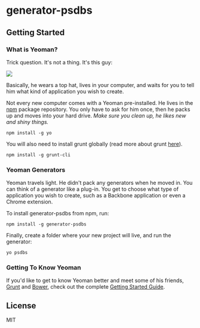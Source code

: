 # generator-psdbs 

## Getting Started

### What is Yeoman?

Trick question. It's not a thing. It's this guy:

![](https://avatars2.githubusercontent.com/u/1714870?v=3&s=200)

Basically, he wears a top hat, lives in your computer, and waits for you to tell him what kind of application you wish to create.

Not every new computer comes with a Yeoman pre-installed. He lives in the [npm](https://npmjs.org) package repository. You only have to ask for him once, then he packs up and moves into your hard drive. *Make sure you clean up, he likes new and shiny things.*

```
npm install -g yo
```

You will also need to install grunt globally (read more about grunt [here](http://gruntjs.com/getting-started)).

```
npm install -g grunt-cli
```

### Yeoman Generators

Yeoman travels light. He didn't pack any generators when he moved in. You can think of a generator like a plug-in. You get to choose what type of application you wish to create, such as a Backbone application or even a Chrome extension.

To install generator-psdbs from npm, run:

```
npm install -g generator-psdbs
```

Finally, create a folder where your new project will live, and run the generator:

```
yo psdbs
```

### Getting To Know Yeoman

If you'd like to get to know Yeoman better and meet some of his friends, [Grunt](http://gruntjs.com) and [Bower](http://bower.io), check out the complete [Getting Started Guide](https://github.com/yeoman/yeoman/wiki/Getting-Started).

## License

MIT

